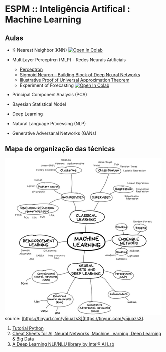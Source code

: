 # ESPM :: Inteligência Artifical : Machine Learning

## Aulas

- K-Nearest Neighbor (KNN) [![Open In Colab](https://colab.research.google.com/assets/colab-badge.svg)](https://colab.research.google.com/github/hsandmann/espm.ml/blob/master/knn/knn.ipynb)

- MultiLayer Perceptron (MLP) - Redes Neurais Artificiais
  - [Perceptron](https://hackernoon.com/perceptron-deep-learning-basics-3a938c5f84b6)
  - [Sigmoid Neuron — Building Block of Deep Neural Networks](https://towardsdatascience.com/sigmoid-neuron-deep-neural-networks-a4cd35b629d7)
  - [Illustrative Proof of Universal Approximation Theorem](https://hackernoon.com/illustrative-proof-of-universal-approximation-theorem-5845c02822f6)
  - Experiment of Forecasting  [![Open In Colab](https://colab.research.google.com/assets/colab-badge.svg)](https://colab.research.google.com/github/hsandmann/espm.ml/blob/master/mlp/forecasting.ipynb)

- Principal Component Analysis (PCA)

- Bayesian Statistical Model

- Deep Learning

- Natural Language Processing (NLP)

- Generative Adversarial Networks (GANs)

## Mapa de organização das técnicas

![Mapa](assets/img/ml_map.png)
source: [https://tinyurl.com/y5juazs3](https://tinyurl.com/y5juazs3).

1. [Tutorial Python](https://www.google.com/url?sa=t&rct=j&q=&esrc=s&source=web&cd=1&cad=rja&uact=8&ved=2ahUKEwix4Ybo_e7hAhXWLLkGHal6BysQFjAAegQIBRAC&url=https%3A%2F%2Fwww.tutorialspoint.com%2Fpython%2F&usg=AOvVaw2QBXg0qSlQEOe4IQcNFvbb)
2. [Cheat Sheets for AI, Neural Networks, Machine Learning, Deep Learning & Big Data](https://becominghuman.ai/cheat-sheets-for-ai-neural-networks-machine-learning-deep-learning-big-data-678c51b4b463)
3. [A Deep Learning NLP/NLU library by Intel® AI Lab](http://nlp_architect.nervanasys.com/)